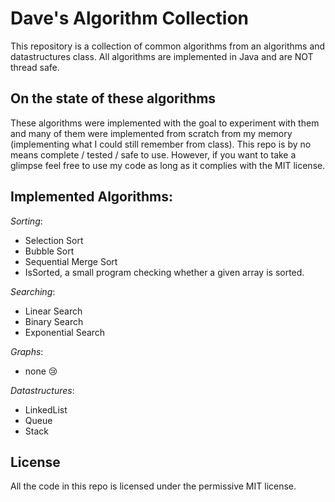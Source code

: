 # Dave's Algorithm Collection

This repository is a collection of common algorithms from an algorithms and datastructures class.
All algorithms are implemented in Java and are NOT thread safe.

## On the state of these algorithms
These algorithms were implemented with the goal to experiment with them and many of them were implemented from scratch from my memory (implementing what I could still remember from class). This repo is by no means complete / tested / safe to use. However, if you want to take a glimpse feel free to use my code as long as it complies with the MIT license.


## Implemented Algorithms:
*Sorting*:
- Selection Sort
- Bubble Sort
- Sequential Merge Sort
- IsSorted, a small program checking whether a given array is sorted.

*Searching*:
- Linear Search
- Binary Search
- Exponential Search

*Graphs*:
 - none 😢 
 
 *Datastructures*:
 - LinkedList
 - Queue
 - Stack

## License
All the code in this repo is licensed under the permissive MIT license.
